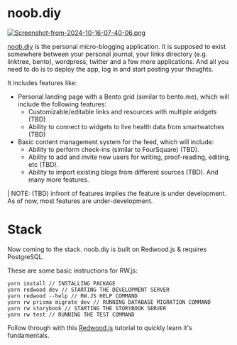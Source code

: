 # noob.diy

[![Screenshot-from-2024-10-16-07-40-06.png](https://i.postimg.cc/JhrDGc6H/Screenshot-from-2024-10-16-07-40-06.png)](https://postimg.cc/w1rTrJd9)

[noob.diy](noob.diy) is the personal micro-blogging application. It is supposed to exist somewhere between your personal journal, your links directory (e.g. linktree, bento), wordpress, twitter and a few more applications. And all you need to do is to deploy the app, log in and start posting your thoughts.

It includes features like:
- Personal landing page with a Bento grid (similar to bento.me), which will include the following features:
  - Customizable/editable links and resources with multiple widgets (TBD)
  - Ability to connect to widgets to live health data from smartwatches (TBD)
- Basic content management system for the feed, which will include:
  - Ability to perform check-ins (similar to FourSquare) (TBD).
  - Ability to add and invite new users for writing, proof-reading, editing, etc (TBD).
  - Ability to import existing blogs from different sources (TBD).
And many more features.

| NOTE: (TBD) infront of features implies the feature is under development. As of now, most features are under-development.

# Stack

Now coming to the stack. noob.diy is built on Redwood.js & requires PostgreSQL.

These are some basic instructions for RW.js:
```
yarn install // INSTALLING PACKAGE
yarn redwood dev // STARTING THE DEVELOPMENT SERVER
yarn redwood --help // RW.JS HELP COMMAND
yarn rw prisma migrate dev // RUNNING DATABASE MIGRATION COMMAND
yarn rw storybook // STARTING THE STORYBOOK SERVER
yarn rw test // RUNNING THE TEST COMMAND
```
Follow through with this [Redwood.js](https://docs.redwoodjs.com/docs/introduction) tutorial to quickly learn it's fundamentals.
